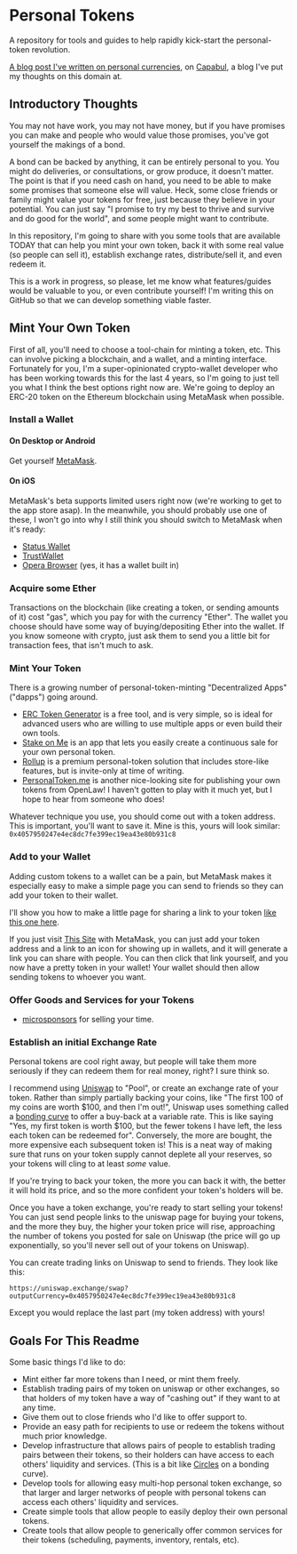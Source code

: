 # Personal Tokens

A repository for tools and guides to help rapidly kick-start the personal-token revolution.

[A blog post I've written on personal currencies](https://medium.com/capabul/its-all-subjective-valuation-577fb5ad067f), on [Capabul](), a blog I've put my thoughts on this domain at.

## Introductory Thoughts

You may not have work, you may not have money, but if you have promises you can make and people who would value those promises, you've got yourself the makings of a bond.

A bond can be backed by anything, it can be entirely personal to you. You might do deliveries, or consultations, or grow produce, it doesn't matter. The point is that if you need cash on hand, you need to be able to make some promises that someone else will value. Heck, some close friends or family might value your tokens for free, just because they believe in your potential. You can just say "I promise to try my best to thrive and survive and do good for the world", and some people might want to contribute.

In this repository, I'm going to share with you some tools that are available TODAY that can help you mint your own token, back it with some real value (so people can sell it), establish exchange rates, distribute/sell it, and even redeem it.

This is a work in progress, so please, let me know what features/guides would be valuable to you, or even contribute yourself! I'm writing this on GitHub so that we can develop something viable faster.

## Mint Your Own Token

First of all, you'll need to choose a tool-chain for minting a token, etc. This can involve picking a blockchain, and a wallet, and a minting interface. Fortunately for you, I'm a super-opinionated crypto-wallet developer who has been working towards this for the last 4 years, so I'm going to just tell you what I think the best options right now are. We're going to deploy an ERC-20 token on the Ethereum blockchain using MetaMask when possible.

### Install a Wallet

#### On Desktop or Android

Get yourself [MetaMask](https://metamask.io/).

#### On iOS

MetaMask's beta supports limited users right now (we're working to get to the app store asap). In the meanwhile, you should probably use one of these, I won't go into why I still think you should switch to MetaMask when it's ready:

- [Status Wallet](https://status.im/)
- [TrustWallet](https://trustwallet.com/ethereum-wallet/)
- [Opera Browser](https://www.opera.com/) (yes, it has a wallet built in)

### Acquire some Ether

Transactions on the blockchain (like creating a token, or sending amounts of it) cost "gas", which you pay for with the currency "Ether". The wallet you choose should have some way of buying/depositing Ether into the wallet. If you know someone with crypto, just ask them to send you a little bit for transaction fees, that isn't much to ask.

### Mint Your Token

There is a growing number of personal-token-minting "Decentralized Apps" ("dapps") going around.

- [ERC Token Generator](https://vittominacori.github.io/erc20-generator/) is a free tool, and is very simple, so is ideal for advanced users who are willing to use multiple apps or even build their own tools.
- [Stake on Me](https://stakeonme.com/) is an app that lets you easily create a continuous sale for your own personal token.
- [Rollup](https://twitter.com/tryrollhq) is a premium personal-token solution that includes store-like features, but is invite-only at time of writing.
- [PersonalToken.me](https://personaltoken.me/) is another nice-looking site for publishing your own tokens from OpenLaw! I haven't gotten to play with it much yet, but I hope to hear from someone who does!

Whatever technique you use, you should come out with a token address. This is important, you'll want to save it. Mine is this, yours will look similar:
`0x4057950247e4ec8dc7fe399ec19ea43e80b931c8`

### Add to your Wallet

Adding custom tokens to a wallet can be a pain, but MetaMask makes it especially easy to make a simple page you can send to friends so they can add your token to their wallet.

I'll show you how to make a little page for sharing a link to your token [like this one here](https://vittominacori.github.io/watch-token/detail.html?address=0x4057950247e4ec8dc7fe399ec19ea43e80b931c8&network=mainnet&logo=http%3A%2F%2Fdanfinlay.com%2Fpics%2Favatar%2F64.jpg).

If you just visit [This Site](https://vittominacori.github.io/watch-token/) with MetaMask, you can just add your token address and a link to an icon for showing up in wallets, and it will generate a link you can share with people. You can then click that link yourself, and you now have a pretty token in your wallet! Your wallet should then allow sending tokens to whoever you want.

### Offer Goods and Services for your Tokens

- [microsponsors](https://microsponsors.io/) for selling your time.

### Establish an initial Exchange Rate

Personal tokens are cool right away, but people will take them more seriously if they can redeem them for real money, right? I sure think so.

I recommend using [Uniswap](https://uniswap.exchange/add-liquidity) to "Pool", or create an exchange rate of your token. Rather than simply partially backing your coins, like "The first 100 of my coins are worth $100, and then I'm out!", Uniswap uses something called a [bonding curve](https://yos.io/2018/11/10/bonding-curves/) to offer a buy-back at a variable rate. This is like saying "Yes, my first token is worth $100, but the fewer tokens I have left, the less each token can be redeemed for". Conversely, the more are bought, the more expensive each subsequent token is! This is a neat way of making sure that  runs on your token supply cannot deplete all your reserves, so your tokens will cling to at least _some_ value.

If you're trying to back your token, the more you can back it with, the better it will hold its price, and so the more confident your token's holders will be.

Once you have a token exchange, you're ready to start selling your tokens! You can just send people links to the uniswap page for buying your tokens, and the more they buy, the higher your token price will rise, approaching the number of tokens you posted for sale on Uniswap (the price will go up exponentially, so you'll never sell out of your tokens on Uniswap).

You can create trading links on Uniswap to send to friends. They look like this:

`https://uniswap.exchange/swap?outputCurrency=0x4057950247e4ec8dc7fe399ec19ea43e80b931c8`

Except you would replace the last part (my token address) with yours!

## Goals For This Readme

Some basic things I'd like to do:

- Mint either far more tokens than I need, or mint them freely.
- Establish trading pairs of my token on uniswap or other exchanges, so that holders of my token have a way of "cashing out" if they want to at any time.
- Give them out to close friends who I'd like to offer support to.
- Provide an easy path for recipients to use or redeem the tokens without much prior knowledge.
- Develop infrastructure that allows pairs of people to establish trading pairs between their tokens, so their holders can have access to each others' liquidity and services. (This is a bit like [Circles](https://joincircles.net/) on a bonding curve).
- Develop tools for allowing easy multi-hop personal token exchange, so that larger and larger networks of people with personal tokens can access each others' liquidity and services.
- Create simple tools that allow people to easily deploy their own personal tokens.
- Create tools that allow people to generically offer common services for their tokens (scheduling, payments, inventory, rentals, etc).

